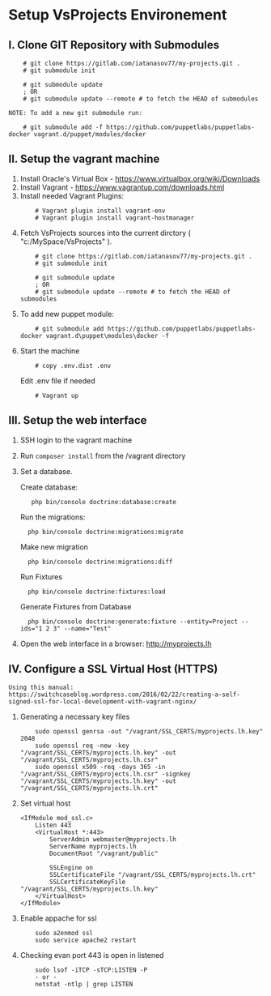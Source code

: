 # Setup VsProjects Environement

## I. Clone GIT Repository with Submodules
```
	# git clone https://gitlab.com/iatanasov77/my-projects.git .
	# git submodule init
	
	# git submodule update
	; OR
	# git submodule update --remote # to fetch the HEAD of submodules
```
	NOTE: To add a new git submodule run:
```
	# git submodule add -f https://github.com/puppetlabs/puppetlabs-docker vagrant.d/puppet/modules/docker
```

## II. Setup the vagrant machine

1. Install Oracle's Virtual Box - https://www.virtualbox.org/wiki/Downloads
2. Install Vagrant - https://www.vagrantup.com/downloads.html
3. Install needed Vagrant Plugins:
	```
		# Vagrant plugin install vagrant-env
		# Vagrant plugin install vagrant-hostmanager
	```
4. Fetch VsProjects sources into the current dirctory ( "c:/MySpace/VsProjects" ).
	```
		# git clone https://gitlab.com/iatanasov77/my-projects.git .
		# git submodule init
		
		# git submodule update
		; OR
		# git submodule update --remote # to fetch the HEAD of submodules
	```
5. To add new puppet module:
	```
		# git submodule add https://github.com/puppetlabs/puppetlabs-docker vagrant.d\puppet\modules\docker -f
	```
6. Start the machine
	```
		# copy .env.dist .env
	```
	Edit .env file if needed
	```
    	# Vagrant up
    ```

## III. Setup the web interface

1. SSH login to the vagrant machine
2. Run `composer install` from the /vagrant directory
3. Set a database.
    
	Create database:
	```
	   php bin/console doctrine:database:create
	 ```
	 
	 Run the migrations:
	 ``` 
	   php bin/console doctrine:migrations:migrate
	 ```
	 
	 Make new migration
	 ```
	   php bin/console doctrine:migrations:diff
	 ```
	 
	 Run Fixtures
     ```
       php bin/console doctrine:fixtures:load
     ```
     Generate Fixtures from Database
     ```
       php bin/console doctrine:generate:fixture --entity=Project --ids="1 2 3" --name="Test"
     ```
4. Open the web interface in a browser: http://myprojects.lh

## IV. Configure a SSL Virtual Host (HTTPS)

	Using this manual: https://switchcaseblog.wordpress.com/2016/02/22/creating-a-self-signed-ssl-for-local-development-with-vagrant-nginx/
	
1. Generating a necessary key files
	```
		sudo openssl genrsa -out "/vagrant/SSL_CERTS/myprojects.lh.key" 2048
		sudo openssl req -new -key "/vagrant/SSL_CERTS/myprojects.lh.key" -out "/vagrant/SSL_CERTS/myprojects.lh.csr"
		sudo openssl x509 -req -days 365 -in "/vagrant/SSL_CERTS/myprojects.lh.csr" -signkey "/vagrant/SSL_CERTS/myprojects.lh.key" -out "/vagrant/SSL_CERTS/myprojects.lh.crt"
	```
2. Set virtual host
	```
	<IfModule mod_ssl.c>
		Listen 443
		<VirtualHost *:443>
		    ServerAdmin webmaster@myprojects.lh
		    ServerName myprojects.lh
		    DocumentRoot "/vagrant/public"
		
		    SSLEngine on
		    SSLCertificateFile "/vagrant/SSL_CERTS/myprojects.lh.crt"
		    SSLCertificateKeyFile "/vagrant/SSL_CERTS/myprojects.lh.key"
		</VirtualHost>
	</IfModule>
	```

3. Enable appache for ssl
	```
		sudo a2enmod ssl
		sudo service apache2 restart
	```
	 
4. Checking evan port 443 is open in listened
	```
		sudo lsof -iTCP -sTCP:LISTEN -P
		- or -
		netstat -ntlp | grep LISTEN
	```
